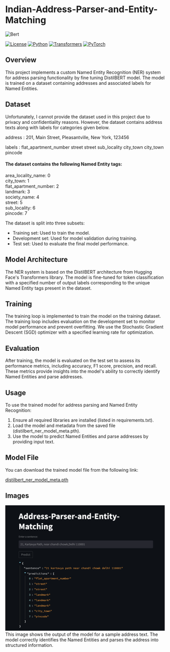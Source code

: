 # Indian-Address-Parser-and-Entity-Matching


![Bert](README_images/bert.gif)


[![License](https://img.shields.io/badge/license-MIT-blue.svg)](https://opensource.org/licenses/MIT)
[![Python](https://img.shields.io/badge/python-3.8-blue)](https://www.python.org/)
[![Transformers](https://img.shields.io/badge/transformers-4.28.1-brightgreen)](https://huggingface.co/transformers/)
[![PyTorch](https://img.shields.io/badge/pytorch-2.0.1-brightgreen)](https://pytorch.org/)  
## Overview
This project implements a custom Named Entity Recognition (NER) system for address parsing functionality by fine tuning DistilBERT model. The model is trained on a dataset containing addresses and associated labels for Named Entities.

## Dataset
Unfortunately, I cannot provide the dataset used in this project due to privacy and confidentiality reasons. However, the dataset contains address texts along with labels for categories given below.

address : 201, Main Street, Pleasantville, New York, 123456

labels  : flat_apartment_number street street sub_locality city_town city_town pincode



#### The dataset contains the following Named Entity tags:

area_locality_name: 0  
city_town: 1  
flat_apartment_number: 2  
landmark: 3  
society_name: 4  
street: 5  
sub_locality: 6  
pincode: 7


The dataset is split into three subsets:

- Training set: Used to train the model.
- Development set: Used for model validation during training.
- Test set: Used to evaluate the final model performance.

## Model Architecture
The NER system is based on the DistilBERT architecture from Hugging Face's Transformers library. The model is fine-tuned for token classification with a specified number of output labels corresponding to the unique Named Entity tags present in the dataset.

## Training
The training loop is implemented to train the model on the training dataset. The training loop includes evaluation on the development set to monitor model performance and prevent overfitting. We use the Stochastic Gradient Descent (SGD) optimizer with a specified learning rate for optimization.

## Evaluation
After training, the model is evaluated on the test set to assess its performance metrics, including accuracy, F1 score, precision, and recall. These metrics provide insights into the model's ability to correctly identify Named Entities and parse addresses.

## Usage
To use the trained model for address parsing and Named Entity Recognition:

1. Ensure all required libraries are installed (listed in requirements.txt).
2. Load the model and metadata from the saved file (distilbert_ner_model_meta.pth).
3. Use the model to predict Named Entities and parse addresses by providing input text.

## Model File
You can download the trained model file from the following link:

[distilbert_ner_model_meta.pth](https://drive.google.com/file/d/1GrFJUBnQY2Rqcqz6bgNvMT-oSCE-brdD/view?usp=sharing)


## Images

![Stream lit](README_images/st_img.png)
This image shows the output of the model for a sample address text. The model correctly identifies the Named Entities and parses the address into structured information.

